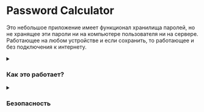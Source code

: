 # Password Calculator

Это небольшое приложение имеет функционал хранилища паролей, но не хранящее эти пароли ни на компьютере пользователя ни на сервере. Работающее на любом устройстве и если сохранить, то работающее и без подключения к интернету.

<details>
<summary>

### Как это работает?</summary>

В основе лежит мастер пароль который необходимо придумать и запомнить. Из комбинации мастер пароля и названия сайта генерируется пароль для этого сайта. Так как пара мастер пароль и название сайта при каждой повторной генерации дает одинаковый результат, генерируемые пароли нет необходимости сохранять.

----------------

</details>

<details>
<summary>

### Безопасность</summary>

Данное приложение гарантирует отсутствие хранения или передачи паролей третьим лицам следующим: 
+ Приложение может работать без подключения к интернету; 
+ Не использует фреймворки или библиотеки сторонних разработчиков, за исключением браузера; 
+ Является open-source проектом и доступно для изучения исходного кода. Можно самостоятельно убедиться что все чисто.

#### Преимущества: <br>
+ Достаточно помнить всего лишь один мастер пароль, но для каждого сайта генерируется уникальный;
+ Генерируемые пароли имеют случайный набор символов, хуже поддаются брутфорсу;
+ Так как приложение не хранит пароли, эти пароли не подвержены утечки при взломах;
+ Быстрая смена генерируемого пароля, добавление всего одного символа или изменение версии создает новый уникальный пароль.

#### Недостатки: <br>
+ Утечка мастер пароля открывает доступ ко всем паролям;
+ Один мастер пароль проще поддается брутфорсу.

Перечисленные риски появляются если злоумышленник в курсе об использовании Password Calculator для генерации паролей. Риски можно контролировать если нигде не записывать пароль, а сам пароль придумать как можно длиннее с применением различных символов.

----------------

</details>